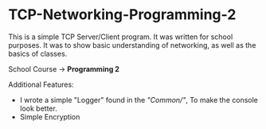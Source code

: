 # TCP-Networking-Programming-2

This is a simple TCP Server/Client program. It was written for school purposes. It was to show basic understanding of networking, as well as the basics of classes.

School Course -> <b>Programming 2</b>

Additional Features:
- I wrote a simple "Logger" found in the <em>"Common/"</em>, To make the console look better.
- Simple Encryption
